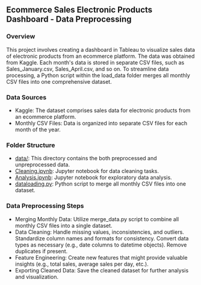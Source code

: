 ## Ecommerce Sales Electronic Products Dashboard - Data Preprocessing
### Overview
This project involves creating a dashboard in Tableau to visualize sales data of electronic products from an ecommerce platform. The data was obtained from Kaggle. Each month's data is stored in separate CSV files, such as Sales_January.csv, Sales_April.csv, and so on. To streamline data processing, a Python script within the load_data folder merges all monthly CSV files into one comprehensive dataset.

### Data Sources
- Kaggle: The dataset comprises sales data for electronic products from an ecommerce platform.
- Monthly CSV Files: Data is organized into separate CSV files for each month of the year.

### Folder Structure
* [data/](/data/): This directory contains the both preprocessed and unpreprocessed data.
* [Cleaning.ipynb](/src/Cleaning.ipynb): Jupyter notebook for data cleaning tasks.
* [Analysis.ipynb](/src/Analysis.ipynb): Jupyter notebook for exploratory data analysis.
* [dataloading.py](/src/load_data/dataloading.py): Python script to merge all monthly CSV files into one dataset.

### Data Preprocessing Steps
* Merging Monthly Data:
Utilize merge_data.py script to combine all monthly CSV files into a single dataset.
* Data Cleaning:
Handle missing values, inconsistencies, and outliers.
Standardize column names and formats for consistency.
Convert data types as necessary (e.g., date columns to datetime objects).
Remove duplicates if present.
* Feature Engineering:
Create new features that might provide valuable insights (e.g., total sales, average sales per day, etc.).
* Exporting Cleaned Data:
Save the cleaned dataset for further analysis and visualization.
